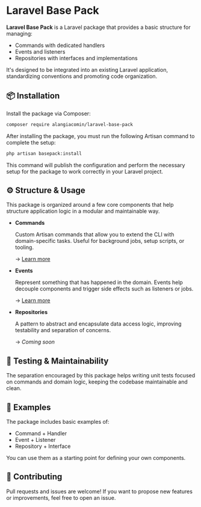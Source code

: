 # Laravel Base Pack

**Laravel Base Pack** is a Laravel package that provides a basic structure for managing:

- Commands with dedicated handlers
- Events and listeners
- Repositories with interfaces and implementations

It's designed to be integrated into an existing Laravel application, standardizing conventions and promoting code
organization.

## 📦 Installation

Install the package via Composer:

```bash
composer require alangiacomin/laravel-base-pack
```

After installing the package, you must run the following Artisan command to complete the setup:

```bash
php artisan basepack:install
```

This command will publish the configuration and perform the necessary setup for the package to work correctly in your
Laravel project.

## ⚙️ Structure & Usage

This package is organized around a few core components that help structure application logic in a modular and
maintainable way.

* **Commands**

  Custom Artisan commands that allow you to extend the CLI with domain-specific tasks. Useful for background jobs, setup
  scripts, or tooling.

  → [Learn more](https://alangiacomin.github.io/laravel-base-pack/commands.html)


* **Events**

  Represent something that has happened in the domain. Events help decouple components and trigger side effects such as
  listeners or jobs.

  → [Learn more](https://alangiacomin.github.io/laravel-base-pack/events.html)


* **Repositories**

  A pattern to abstract and encapsulate data access logic, improving testability and separation of concerns.

  → _Coming soon_

## 🧪 Testing & Maintainability

The separation encouraged by this package helps writing unit tests focused on commands and domain logic, keeping the
codebase maintainable and clean.

## 📁 Examples

The package includes basic examples of:

- Command + Handler
- Event + Listener
- Repository + Interface

You can use them as a starting point for defining your own components.

## 📝 Contributing

Pull requests and issues are welcome!
If you want to propose new features or improvements, feel free to open an issue.
